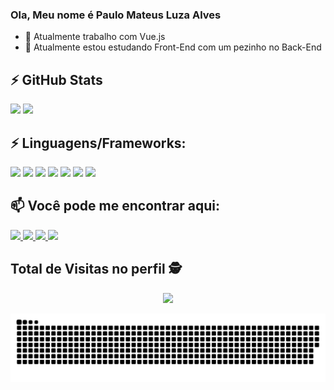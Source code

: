 ### Ola, Meu nome é Paulo Mateus Luza Alves

- 🔭 Atualmente trabalho com Vue.js
- 🌱 Atualmente estou estudando Front-End com um pezinho no Back-End

## ⚡ GitHub Stats
<div>
  <img height="174em" width="auto" src="https://github-readme-stats.vercel.app/api?username=TTeuZ&show_icons=true&theme=radical&include_all_commits=true&count_private=true" />
  <img height="174em" width="auto" src="https://github-readme-stats.vercel.app/api/top-langs/?username=TTeuZ&layout=compact&langs_count=6&theme=radical&count_private=true" />
</div>

## ⚡ Linguagens/Frameworks: 
<div>
  <img src="https://img.shields.io/badge/Markdown-000000?style=for-the-badge&logo=markdown&logoColor=white" />
  <img src="https://img.shields.io/badge/HTML5-E34F26?style=for-the-badge&logo=html5&logoColor=white" />
  <img src="https://img.shields.io/badge/CSS3-1572B6?style=for-the-badge&logo=css3&logoColor=white" />
  <img src="https://img.shields.io/badge/JavaScript-323330?style=for-the-badge&logo=javascript&logoColor=F7DF1E" />
  <img src="https://img.shields.io/badge/Bootstrap-563D7C?style=for-the-badge&logo=bootstrap&logoColor=white" />
  <img src="https://img.shields.io/badge/MySQL-00000F?style=for-the-badge&logo=mysql&logoColor=white" />
  <img src="https://img.shields.io/badge/Vue.js-35495E?style=for-the-badge&logo=vue.js&logoColor=4FC08D" />
</div>

## 📫 Você pode me encontrar aqui:

<div>
  <a href="https://www.linkedin.com/in/paulo-mateus-luza-alves-69a73a162/" target="_blank">
    <img src="https://img.shields.io/badge/LinkedIn-0077B5?style=for-the-badge&logo=linkedin&logoColor=white" />
  </a>
  <a href="https://www.instagram.com/paulo_mla/" target="_blank">
    <img src="https://img.shields.io/badge/Instagram-E4405F?style=for-the-badge&logo=instagram&logoColor=white" />
  </a>
  <a href="https://www.facebook.com/paulomateus.luzaalves/" target="_blank">
    <img src="https://img.shields.io/badge/Facebook-1877F2?style=for-the-badge&logo=facebook&logoColor=white" />
  </a>
  <a href="https://gitlab.com/TTeuZ" target="_blank">
    <img src="https://img.shields.io/badge/GitLab-330F63?style=for-the-badge&logo=gitlab&logoColor=white" />
  </a>
</div>
<p align="center"> 
  
 ## Total de Visitas no perfil :detective: <br>
 <p align="center"> 
   <img src="https://profile-counter.glitch.me/TTeuZ/count.svg" />
 </p>
</p>

![Snake animation](https://github.com/TTeuZ/TTeuZ/blob/output/github-contribution-grid-snake.svg)

<!--
**TTeuZ/TTeuZ** is a ✨ _special_ ✨ repository because its `README.md` (this file) appears on your GitHub profile.

Here are some ideas to get you started:

- 🔭 I’m currently working on ...
- 🌱 I’m currently learning ...
- 👯 I’m looking to collaborate on ...
- 🤔 I’m looking for help with ...
- 💬 Ask me about ...
- 📫 How to reach me: ...
- 😄 Pronouns: ...
- ⚡ Fun fact: ...
-->
